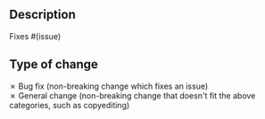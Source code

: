 ## Description

<!-- Please include a summary of the change, relevant motivation and context. -->

Fixes #(issue)

<!-- You can remove the "Fixes #(issue)" if you don't plan on making this PR close an issue. -->

## Type of change

<!-- Replace &cross; with &check; to "check" the specified bullet. -->

&cross; Bug fix (non-breaking change which fixes an issue)  
&cross; General change (non-breaking change that doesn't fit the above categories, such as copyediting)
